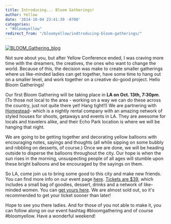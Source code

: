 ```yaml
---
title: Introducing... Bloom Gatherings!
author: Yellow
date: '2014-10-04 23:41:39 -0700'
categories:
- "#bloomyellow"
redirect_from: "/bloomyellow/indtroducing-bloom-gatherings/"
---
```


[![BLOOM_Gathering_blog](https://yellow-blog-images.imgix.net/2014/10/BLOOM_Gathering_blog.jpg)](https://yellow-blog-images.imgix.net/2014/10/BLOOM_Gathering_blog.jpg)

Not sure about you, but after Yellow Conference ended, I was craving more time with the dreamers, the creatives, the ones who want to change the world. Because of this, the decision was make to create smaller gatherings where us like-minded ladies can get together, have some time to hang out on a smaller level, and work together on a creative do-good project. Hello Bloom Gatherings!

Our first Bloom Gathering will be taking place in **LA on Oct. 13th, 7:30pm**. (To those not local to the area - working on a way we can do these across the country, just not quite there yet! Hang tight!!) We are partnering with [Homestead](http://www.homesteadca.com/about.html)- which is a nightly rental company with an amazing network of styled houses for shoots, getaways and events in LA. They are awesome for locals and travelers alike, and their Echo Park location is where we will be hanging that night.

We are going to be getting together and decorating yellow balloons with encouraging notes, sayings and thoughts (all while sipping on some bubbly and nibbling on desserts, of course.) Once we are done, we will be heading outside to disperse the balloons throughout the city. Our hope is when the sun rises in the morning, unsuspecting people of all ages will stumble upon these bright balloons and be encouraged by the sayings on them.

So LA, come join us to bring some good to this city and make new friends. You can find more info on our event page [here](http://yellowconference.com/bloomgathering). [Tickets are $39](https://ti.to/yellowconference/bloom-gathering-drinks-doodles), which includes a small bag of goodies, dessert, drinks and a network of like-minded women. You can [get yours here](https://ti.to/yellowconference/bloom-gathering-drinks-doodles). We are almost sold out, so it's recommended to get your ticket sooner than later!

Hope to see you there ladies. And for those of you not able to make it, you can follow along on our event hashtag #bloomgathering and of course #bloomyellow. Have a wonderful weekend!
